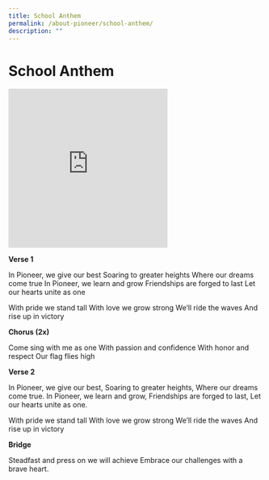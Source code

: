 ```yaml
---
title: School Anthem
permalink: /about-pioneer/school-anthem/
description: ""
---
```

# School Anthem 
<iframe width="315" height="315" src="https://www.youtube.com/embed/LLoSVOYBdOg" title="YouTube video player" frameborder="0" allow="accelerometer; autoplay; clipboard-write; encrypted-media; gyroscope; picture-in-picture; web-share" allowfullscreen></iframe>

**Verse 1** 

In Pioneer, we give our best
Soaring to greater heights
Where our dreams come true
In Pioneer, we learn and grow
Friendships are forged to last
Let our hearts unite as one

With pride we stand tall
With love we grow strong
We’ll ride the waves
And rise up in victory

**Chorus (2x)**

Come sing with me as one
With passion and confidence
With honor and respect
Our flag flies high

**Verse 2**

In Pioneer, we give our best,
Soaring to greater heights,
Where our dreams come true.
In Pioneer, we learn and grow,
Friendships are forged to last,
Let our hearts unite as one.

With pride we stand tall
With love we grow strong
We’ll ride the waves
And rise up in victory

**Bridge**

Steadfast and press on we will achieve
Embrace our challenges with a brave heart.